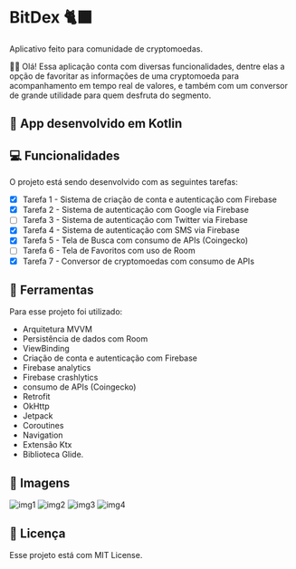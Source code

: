 # BitDex 🐈‍⬛
  
Aplicativo feito para comunidade de cryptomoedas.

:raising_hand_man: Olá! Essa aplicação conta com diversas funcionalidades, 
dentre elas a opção de favoritar as informações de uma cryptomoeda para acompanhamento em tempo real de valores,
e também com um conversor de grande utilidade para quem desfruta do segmento.

## 🔧 App desenvolvido em Kotlin

## 💻 Funcionalidades

O projeto está sendo desenvolvido com as seguintes tarefas:

- [x] Tarefa 1 - Sistema de criação de conta e autenticação com Firebase
- [x] Tarefa 2 - Sistema de autenticação com Google via Firebase
- [ ] Tarefa 3 - Sistema de autenticação com Twitter via Firebase
- [x] Tarefa 4 - Sistema de autenticação com SMS via Firebase
- [x] Tarefa 5 - Tela de Busca com consumo de APIs (Coingecko)
- [ ] Tarefa 6 - Tela de Favoritos com uso de Room
- [x] Tarefa 7 - Conversor de cryptomoedas com consumo de APIs

## 🔨 Ferramentas

Para esse projeto foi utilizado:
- Arquitetura MVVM
- Persistência de dados com Room
- ViewBinding
- Criação de conta e autenticação com Firebase
- Firebase analytics
- Firebase crashlytics
- consumo de APIs (Coingecko)
- Retrofit
- OkHttp
- Jetpack
- Coroutines
- Navigation
- Extensão Ktx
- Biblioteca Glide.

## 📱 Imagens

![img1](https://user-images.githubusercontent.com/95660431/184258153-20b2209a-4263-4b54-b174-2741279ecd7b.jpeg)
![img2](https://user-images.githubusercontent.com/95660431/184258156-52f94f3d-1e2b-4df8-9bb1-306d1b185c54.jpeg)
![img3](https://user-images.githubusercontent.com/95660431/184258157-786c9819-622b-44a8-9a3a-271615a0139f.jpeg)
![img4](https://user-images.githubusercontent.com/95660431/184258151-03571c7b-639f-4106-9839-ab1abf45ac4e.jpeg)

## 📝 Licença

Esse projeto está com MIT License.
<br>
